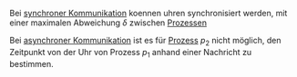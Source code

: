 
Bei [synchroner Kommunikation](Kommunikationsmodelle.md#Synchrone%20Kommunikation) koennen uhren synchronisiert werden, mit einer maximalen Abweichung $\delta$ zwischen [Prozessen](Prozess.md)


Bei [asynchroner Kommunikation](Kommunikationsmodelle.md#Asynchrone%20Kommunikation) ist es für [Prozess](Prozess.md) $p_2$ nicht möglich, den Zeitpunkt von der Uhr von Prozess $p_1$ anhand einer Nachricht zu bestimmen.

